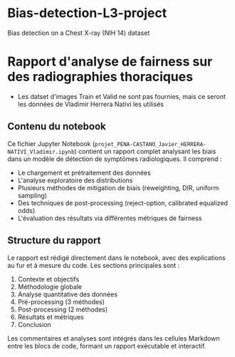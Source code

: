 # Bias-detection-L3-project
Bias detection on a Chest X-ray (NIH 14) dataset

# Rapport d'analyse de fairness sur des radiographies thoraciques
- Les datset d'images Train et Valid ne sont pas fournies, mais ce seront les données de Vladimir Herrera Nativi les utilisés 
## Contenu du notebook

Ce fichier Jupyter Notebook (`projet_PENA-CASTANO_Javier_HERRERA-NATIVI_Vladimir.ipynb`) contient un rapport complet analysant les biais dans un modèle de détection de symptômes radiologiques. Il comprend :

- Le chargement et prétraitement des données
- L'analyse exploratoire des distributions
- Plusieurs méthodes de mitigation de biais (reweighting, DIR, uniform sampling)
- Des techniques de post-processing (reject-option, calibrated equalized odds)
- L'évaluation des résultats via différentes métriques de fairness

## Structure du rapport

Le rapport est rédigé directement dans le notebook, avec des explications au fur et à mesure du code. Les sections principales sont :

1. Contexte et objectifs
2. Méthodologie globale
3. Analyse quantitative des données
4. Pré-processing (3 méthodes)
5. Post-processing (2 méthodes)
6. Résultats et métriques
7. Conclusion

Les commentaires et analyses sont intégrés dans les cellules Markdown entre les blocs de code, formant un rapport exécutable et interactif.
